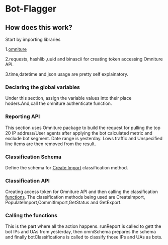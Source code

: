 # Bot-Flagger


## How does this work?

Start by importing libraries  

1.[omniture](https://github.com/dancingcactus/python-omniture)

2.requests, hashlib ,uuid and binascii for creating token accessing Omniture API.

3.time,datetime and json usage are pretty self explainatory. 


### Declaring the global variables 
Under this section, assign the variable values into their place hoders.And,call the omniture authenticate function. 


### Reporting API
This section uses Omniture package to build the request for pulling the top 20 IP address/User agents after applying the bot calculated metric and exclude bot segment. Date range is yesterday. Lows traffic and Unspecified line items are then removed from the result.


### Classification Schema
Define the schema for [Create Import](https://github.com/AdobeDocs/analytics-1.4-apis/blob/master/docs/classifications-api/methods/r_CreateImport.md) classification method. 


### Classification API
Creating access token for Omniture API and then calling the classification [functions](https://github.com/AdobeDocs/analytics-1.4-apis/blob/master/docs/classifications-api/index.md).  The classification methods being used are CreateImport, PopulateImport,CommitImport,GetStatus and GetExport. 


### Calling the functions
This is the part where all the action happens. runReport is called to gett the bot IPs and UAs from yesterday, then omniSchema prepares the schema and finally botClassifications is called to classify those IPs and UAs as bots.
